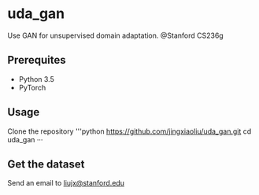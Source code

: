 # uda_gan

Use GAN for unsupervised domain adaptation.
@Stanford CS236g

## Prerequites
- Python 3.5
- PyTorch 

## Usage
Clone the repository
'''python
https://github.com/jingxiaoliu/uda_gan.git
cd uda_gan
···

## Get the dataset
Send an email to
liujx@stanford.edu
